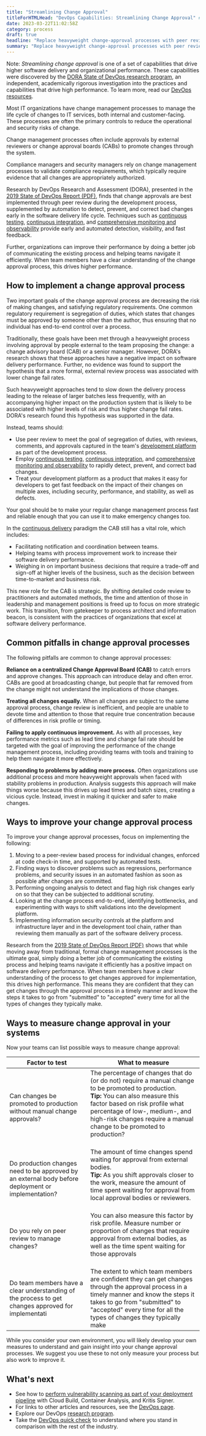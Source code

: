 ```yaml
---
title: "Streamlining Change Approval"
titleForHTMLHead: "DevOps Capabilities: Streamlining Change Approval" # TODO: can we DRY this out?
date: 2023-03-22T11:02:58Z
category: process
draft: true
headline: "Replace heavyweight change-approval processes with peer review, to get the benefits of a more reliable, compliant release process without sacrificing speed."
summary: "Replace heavyweight change-approval processes with peer review, to get the benefits of a more reliable, compliant release process without sacrificing speed."
---
```


Note: *Streamlining change approval* is one of a set of capabilities
that drive higher software delivery and organizational performance.
These capabilities were discovered by the
[DORA State of DevOps research program](/),
an independent, academically rigorous investigation into the practices and
capabilities that drive high performance. To learn more, read our
[DevOps resources](https://cloud.google.com/devops).

Most IT organizations have change management processes to manage the life cycle
of changes to IT services, both internal and customer-facing. These processes
are often the primary controls to reduce the operational and security risks of
change.

Change management processes often include approvals by external reviewers or
change approval boards (CABs) to promote changes through the system.

Compliance managers and security managers rely on change management processes to
validate compliance requirements, which typically require evidence that all
changes are appropriately authorized.

Research by DevOps Research and Assessment (DORA), presented in the
[2019 State of DevOps Report (PDF)](/publications/),
finds that change approvals are best implemented through peer review during the
development process, supplemented by automation to detect, prevent, and correct
bad changes early in the software delivery life cycle. Techniques such as
[continuous testing](/capabilities/test-automation),
[continuous integration](/capabilities/continuous-integration),
and
[comprehensive monitoring and observability](/capabilities/monitoring-and-observability)
provide early and automated detection, visibility, and fast feedback.

Further, organizations can improve their performance by doing a better job of
communicating the existing process and helping teams navigate it efficiently.
When team members have a clear understanding of the change approval process,
this drives higher performance.

## How to implement a change approval process

Two important goals of the change approval process are decreasing the risk of
making changes, and satisfying regulatory requirements. One common regulatory
requirement is segregation of duties, which states that changes must be approved
by someone other than the author, thus ensuring that no individual has
end-to-end control over a process.

Traditionally, these goals have been met through a heavyweight process involving
approval by people external to the team proposing the change: a change advisory
board (CAB) or a senior manager. However, DORA's research shows that these
approaches have a negative impact on software delivery performance. Further, no
evidence was found to support the hypothesis that a more formal, external review
process was associated with lower change fail rates.

Such heavyweight approaches tend to slow down the delivery process leading to
the release of larger batches less frequently, with an accompanying higher
impact on the production system that is likely to be associated with higher
levels of risk and thus higher change fail rates. DORA's research found this
hypothesis was supported in the data.

Instead, teams should:

*   Use peer review to meet the goal of segregation of duties, with reviews,
    comments, and approvals captured in the team's
    [development platform](/capabilities/code-maintainability)
    as part of the development process.
*   Employ [continuous testing](/capabilities/test-automation),
    [continuous integration](/capabilities/continuous-integration),
    and
    [comprehensive monitoring and observability](/capabilities/monitoring-and-observability)
    to rapidly detect, prevent, and correct bad changes.
*   Treat your development platform as a product that makes it easy for
    developers to get fast feedback on the impact of their changes on multiple
    axes, including security, performance, and stability, as well as defects.

Your goal should be to make your regular change management process fast and
reliable enough that you can use it to make emergency changes too.

In the [continuous delivery](/capabilities/continuous-delivery)
paradigm the CAB still has a vital role, which includes:

*   Facilitating notification and coordination between teams.
*   Helping teams with process improvement work to increase their software
    delivery performance.
*   Weighing in on important business decisions that require a trade-off and
    sign-off at higher levels of the business, such as the decision between
    time-to-market and business risk.

This new role for the CAB is strategic. By shifting detailed code review to
practitioners and automated methods, the time and attention of those in
leadership and management positions is freed up to focus on more strategic work.
This transition, from gatekeeper to process architect and information beacon, is
consistent with the practices of organizations that excel at software delivery
performance.

## Common pitfalls in change approval processes

The following pitfalls are common to change approval processes:

**Reliance on a centralized Change Approval Board (CAB)** to catch errors and
approve changes. This approach can introduce delay and often error. CABs are
good at broadcasting change, but people that far removed from the change might
not understand the implications of those changes.

**Treating all changes equally.** When all changes are subject to the same
approval process, change review is inefficient, and people are unable to devote
time and attention to those that require true concentration because of
differences in risk profile or timing.

**Failing to apply continuous improvement.** As with all processes, key
performance metrics such as lead time and change fail rate should be targeted
with the goal of improving the performance of the change management process,
including providing teams with tools and training to help them navigate it more
effectively.

**Responding to problems by adding more process.** Often organizations use
additional process and more heavyweight approvals when faced with stability
problems in production. Analysis suggests this approach will make things worse
because this drives up lead times and batch sizes, creating a vicious cycle.
Instead, invest in making it quicker and safer to make changes.

## Ways to improve your change approval process

To improve your change approval processes, focus on implementing the following:

1.  Moving to a peer-review based process for individual changes, enforced at
    code check-in time, and supported by automated tests.
1.  Finding ways to discover problems such as regressions, performance problems,
    and security issues in an automated fashion as soon as possible after
    changes are committed.
1.  Performing ongoing analysis to detect and flag high risk changes early on so
    that they can be subjected to additional scrutiny.
1.  Looking at the change process end-to-end, identifying bottlenecks, and
    experimenting with ways to shift validations into the development platform.
1.  Implementing information security controls at the platform and
    infrastructure layer and in the development tool chain, rather than
    reviewing them manually as part of the software delivery process.

Research from the
[2019 State of DevOps Report (PDF)](/publications/)
shows that while moving away from traditional, formal change management
processes is the ultimate goal, simply doing a better job of communicating the
existing process and helping teams navigate it efficiently has a positive impact
on software delivery performance. When team members have a clear understanding
of the process to get changes approved for implementation, this drives high
performance. This means they are confident that they can get changes through the
approval process in a timely manner and know the steps it takes to go from
"submitted" to "accepted" every time for all the types of changes they typically
make.

## Ways to measure change approval in your systems

Now your teams can list possible ways to measure change approval:


|  Factor to test                                                                                       |   What to measure    |
| ---   | ---   |
| Can changes be promoted to production without manual change approvals?                                | The percentage of changes that do (or do not) require a manual change to be promoted to production. <br> **Tip:** You can also measure this factor based on risk profile what percentage of low-, medium-, and high-risk changes require a manual change to be promoted to production?  <br><br>  |
| Do production changes need to be approved by an external body before deployment or implementation?    | The amount of time changes spend waiting for approval from external bodies. <br> **Tip:** As you shift approvals closer to the work, measure the amount of time spent waiting for approval from local approval bodies or reviewers. <br><br>     |
| Do you rely on peer review to manage changes?                                                         | You can also measure this factor by risk profile. Measure number or proportion of changes that require approval from external bodies, as well as the time spent waiting for those approvals   <br><br>   |
| Do team members have a clear understanding of the process to get changes approved for implementati    | The extent to which team members are confident they can get changes through the approval process in a timely manner and know the steps it takes to go from "submitted" to "accepted" every time for all the types of changes they typically make    |


While you consider your own environment, you will likely develop your own measures to understand and gain insight into your change approval processes. We suggest you use these to not only measure your process but also work to improve it.

## What's next

-   See how to
    [perform vulnerability scanning as part of your deployment pipeline](https://cloud.google.com/binary-authorization/docs/vulnerability-scanning-kritis)
    with Cloud Build, Container Analysis, and Kritis Signer.
-   For links to other articles and resources, see the
    [DevOps page](https://cloud.google.com/devops).
-   Explore our DevOps
    [research program](/).
-   Take the
    [DevOps quick check](/quickcheck/)
    to understand where you stand in comparison with the rest of the industry.